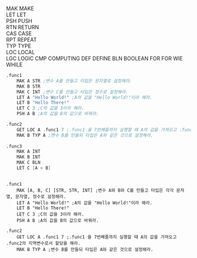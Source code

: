 MAK MAKE  
LET LET  
PSH PUSH  
RTN RETURN  
CAS CASE  
RPT REPEAT  
TYP TYPE  
LOC LOCAL  
LGC LOGIC
CMP COMPUTING
DEF DEFINE
BLN BOOLEAN
FOR FOR
WIE WHILE

```asm
.func1
    MAK A STR ;변수 A를 만들고 타입은 문자열로 설정해라.
    MAK B STR
    MAK C INT ;변수 C를 만들고 타입은 정수로 설정해라.
    LET A "Hello World!" ;A의 값을 "Hello World!"이라 해라.
    LET B "Hello There!"
    LET C 3 ;C의 값을 3이라 해라.
    PSH A B ;A의 값을 B의 값으로 바꿔라.

.func2
    GET LOC A .func1 7 ;.func1 을 7번째줄까지 실행할 때 A의 값을 가져오고 .func2의 지역변수로서 할당을 해라.
    MAK B TYP A ;변수 B를 만들되 타입은 A와 같은 것으로 설정해라.
    
.func3
    MAK A INT
    MAK B INT
    MAK C BLN
    LET C [A > B]
    
```

```
.func1
    MAK [A, B, C] [STR, STR, INT] ;변수 A와 B와 C를 만들고 타입은 각각 문자열, 문자열, 정수로 설정해라.
    LET A "Hello World!" ;A의 값을 "Hello World!"이라 해라.
    LET B "Hello There!"
    LET C 3 ;C의 값을 3이라 해라.
    PSH A B ;A의 값을 B의 값으로 바꿔라.

.func2
    GET LOC A .func1 7 ;.func1 을 7번째줄까지 실행할 때 A의 값을 가져오고 .func2의 지역변수로서 할당을 해라.
    MAK B TYP A ;변수 B를 만들되 타입은 A와 같은 것으로 설정해라.
```
